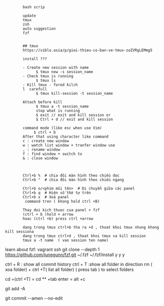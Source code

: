 
            bash scrip

            update
            tmux
            zsh
            auto suggestion
            fzf


            ## tmux
            https://viblo.asia/p/gioi-thieu-co-ban-ve-tmux-zoZVRgLEMmg5

            install ???

            - Create new session with name
                  $ tmux new -s session_name
            - Check tmux is running
                  $ tmux ls
            - Kill tmux - fored kilch
            l  carefull
                  $ tmux kill-session -t session_name

            Attach before kill
                  $ tmux a -t session_name
                  stop what is running
                  $ exit // exit and kill session or
                  $ Ctrl + d // exit and kill session

            command mode (like esc when use Vim)
                 $ ctrl + b
            After that using character like command
            c : create new window
            w : watch list window + tranfer window use
            , : rename window
            f : find window + switch to
            & : close window



            Ctrl+b %  # chia đôi màn hình theo chiều dọc
            Ctrl+b "  # chia đôi màn hình theo chiều ngang

            Ctrl+b o/<phím mũi tên>  # Di chuyển giữa các panel
            Ctrl+b q  # Hiện số thứ tự trên
            Ctrl+b x  # Xoá panel
             command tren ( khong hold ctrl +B)

            Thay doi kich thuoc cua panel + fzf
            (ctrl + b )hold + arrow
            hoac (ctrl +b) press ctrl +arrow

            dang trong tmux ctrl+b tha ra +d , thoat khoi tmux nhung khong kill sessiona
            dang trong tmux ctrl+d , thoat khoi tmux va kill session
            tmux a -t name  ( vao session ten name)

learn about fzf:
vagrant ssh
git clone --depth 1 https://github.com/junegunn/fzf.git ~/.fzf
~/.fzf/install 
y
y
y
 


ctrl + R : show all commit history 
ctrl + T :show all folder in direction 
 rm ( xoa folder) + ctrl +T( list all folder) ( press tab ) to select folders

cd +(ctrl +T) = cd ** +tab     enter     = alt +c 



git add -A

git commit --amen --no-edit



